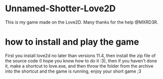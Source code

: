 # Unnamed-Shotter-Love2D
This is my game made on the Love2D. Many thanks for the help @MXRD3R.
<h1>how to install and play the game</h1>
 First you install love2d no later than versions 11.4, then install the zip file of the source code (I hope you know how to do it :3), then if you haven't done it, make a shortcut to love.exe, and then throw the folder from the archive into the shortcut and the game is running, enjoy your short game ;3
